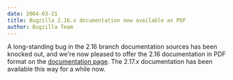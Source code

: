```yaml
---
date: 2004-03-21
title: Bugzilla 2.16.x documentation now available as PDF
author: Bugzilla Team
---
```


A long-standing bug in the 2.16 branch documentation sources has been knocked out, and we're now pleased to offer the 2.16 documentation in PDF format on the [documentation page](/docs/). The 2.17.x documentation has been available this way for a while now.

